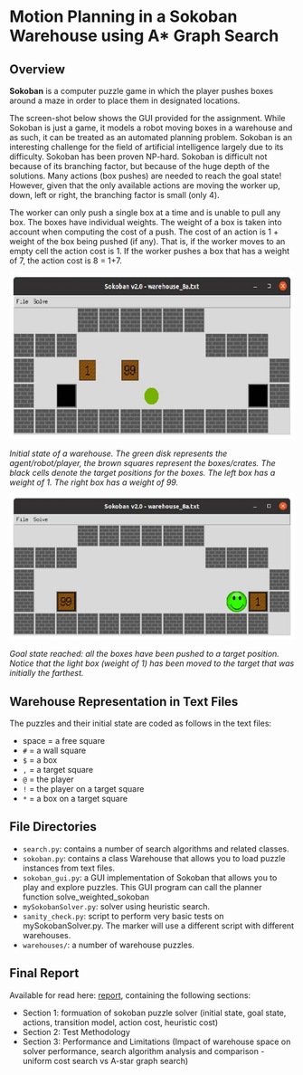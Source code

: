 # Motion Planning in a Sokoban Warehouse using A* Graph Search

## Overview

**Sokoban** is a computer puzzle game in which the player pushes boxes around a maze in order to place them in designated locations.

The screen-shot below shows the GUI provided for the assignment. While Sokoban is just a game, it models a robot moving boxes in a warehouse and as such, it can be treated as an automated planning problem. Sokoban is an interesting challenge for the field of artificial intelligence largely due to its difficulty. Sokoban has been proven NP-hard. Sokoban is difficult not because of its branching factor, but because of the huge depth of the solutions. Many actions (box pushes) are needed to reach the goal state! However, given that the only available actions are moving the worker up, down, left or right, the branching factor is small (only 4).

The worker can only push a single box at a time and is unable to pull any box. The boxes have individual weights. The weight of a box is taken into account when computing the cost of a push. The cost of an action is 1 + weight of the box being pushed (if any). That is, if the worker moves to an empty cell the action cost is 1. If the worker pushes a box that has a weight of 7, the action cost is 8 = 1+7.

![Initial State](img/game_initial_state.jpeg)

*Initial state of a warehouse. The green disk represents the agent/robot/player, the brown squares represent the boxes/crates. The black cells denote the target positions for the boxes. The left box has a weight of 1. The right box has a weight of 99.*

![Goal State](img/goal_state.jpeg)

*Goal state reached: all the boxes have been pushed to a
target position. Notice that the light box (weight of 1) has been moved to the target that was initially the farthest.*


## Warehouse Representation in Text Files

The puzzles and their initial state are coded as follows in the text files:

- space = a free square
- `#` = a wall square
- `$` = a box
- `,` = a target square
- `@` = the player
- `!` = the player on a target square
- `*` = a box on a target square


## File Directories

- `search.py`: contains a number of search algorithms and related classes.
- `sokoban.py`: contains a class Warehouse that allows you to load puzzle instances from text files.
- `sokoban_gui.py`: a GUI implementation of Sokoban that allows you to play and explore puzzles. This GUI program can call the planner function solve_weighted_sokoban
- `mySokobanSolver.py`: solver using heuristic search.
- `sanity_check.py`: script to perform very basic tests on mySokobanSolver.py. The marker will use a different script with different warehouses.
- `warehouses/`: a number of warehouse puzzles.

## Final Report

Available for read here: [report](report.pdf), containing the following sections:
- Section 1: formuation of sokoban puzzle solver (initial state, goal state, actions, transition model, action cost, heuristic cost)
- Section 2: Test Methodology
- Section 3: Performance and Limitations (Impact of warehouse space on solver performance, search algorithm analysis and comparison - uniform cost search vs A-star graph search)